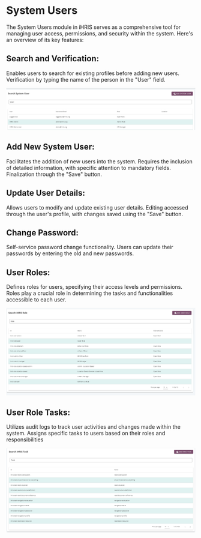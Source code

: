 # System Users

The System Users module in iHRIS serves as a comprehensive tool for managing user access, permissions, and security within the system. Here's an overview of its key features:

## Search and Verification:
Enables users to search for existing profiles before adding new users.
Verification by typing the name of the person in the "User" field.

![Alt text](../img/search_system_user.PNG 'Search System User')

## Add New System User:
Facilitates the addition of new users into the system.
Requires the inclusion of detailed information, with specific attention to mandatory fields.
Finalization through the "Save" button.

## Update User Details:
Allows users to modify and update existing user details.
Editing accessed through the user's profile, with changes saved using the "Save" button.

## Change Password:
Self-service password change functionality.
Users can update their passwords by entering the old and new passwords.


## User Roles:
Defines roles for users, specifying their access levels and permissions.
Roles play a crucial role in determining the tasks and functionalities accessible to each user.


![Alt text](../img/ihris_role.PNG 'Audit Logs')

## User Role Tasks:
Utilizes audit logs to track user activities and changes made within the system.
Assigns specific tasks to users based on their roles and responsibilities

![Alt text](../img/ihris_task.PNG 'Audit Logs')